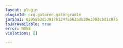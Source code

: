 ```yaml
---
layout: plugin
pluginId: org.gatored.gatorgradle
jarSha1: 82959b3d53917b124fa662adb20e3983cbd1c076
isJarAvailable: true
error: NONE
violations: []

---
```

